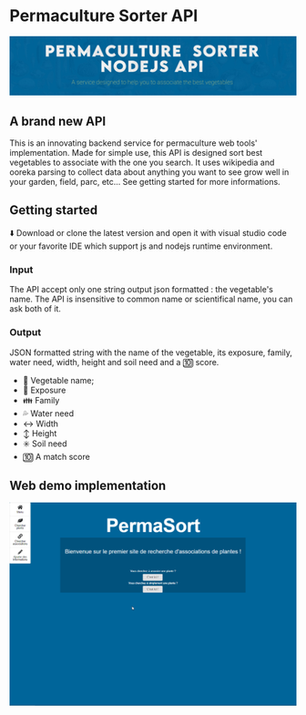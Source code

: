 # Permaculture Sorter API
![Title](/Images/permasortTitle.jpg)



## A brand new API
This is an innovating backend service for permaculture web tools' implementation. Made for simple use, this API is designed sort best vegetables to associate with the one you search. It uses wikipedia and ooreka parsing to collect data about anything you want to see grow well in your garden, field, parc, etc... See getting started for more informations.

## Getting started
:arrow_down:   Download or clone the latest version and open it with visual studio code or your favorite IDE which support js and nodejs runtime environment. 

### Input
The API accept only one string output json formatted : the vegetable's name. The API is insensitive to common name or scientifical name, you can ask both of it.

### Output
JSON formatted string with the name of the vegetable, its exposure, family, water need, width, height and soil need and a :keycap_ten: score.

 * :sunflower: Vegetable name;
 * :low_brightness: Exposure
 * :family: Family
 * :sweat_drops: Water need
 * :left_right_arrow: Width
 * :arrow_up_down: Height
 * :eight_spoked_asterisk: Soil need
 * :keycap_ten: A match score

## Web demo implementation






![Alt text](/Images/permasortAPI.gif)

